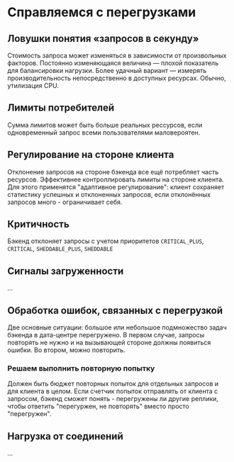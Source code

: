 # Справляемся с перегрузками
## Ловушки понятия «запросов в секунду»
Стоимость запроса может изменяться в зависимости от произвольных факторов. Постоянно изменяющаяся величина — плохой показатель для балансировки нагрузки.
Более удачный вариант — измерять производительность непосредственно в доступных ресурсах. Обычно, утилизация CPU.

## Лимиты потребителей
Сумма лимитов может быть больше реальных рессурсов, если одновременный запрос всеми пользователями маловероятен.

## Регулирование на стороне клиента
Отклонение запросов на стороне бэкенда все ещё потребляет часть ресурсов. Эффективнее контроллировать лимиты на стороне клиента. Для этого применятся "адаптивное регулирование": клиент сохраняет статистику успешных и отклоненных запросов, если отклонённых запросов много - ограничивает себя.

## Критичность
Бэкенд отклоняет запросы с учетом приоритетов `CRITICAL_PLUS`, `CRITICAL`, `SHEDDABLE_PLUS`, `SHEDDABLE`

## Сигналы загруженности
...

## Обработка ошибок, связанных с перегрузкой
Две основные ситуации: большое или небольшое подмножество задач бэкенда в дата-центре перегружено. В первом случае, запросы повторять не нужно и на вызывающей стороне должны появиться ошибки. Во втором, можно повторить.
### Решаем выполнить повторную попытку
Должен быть бюджет повторных попыток для отдельных запросов и для клиента в целом. Если счетчик попыток отправлять от клиента с запросом, бэкенд сможет понять - перегружены ли другие реплики, чтобы ответить "перегуржен, не повторять" вместо просто "перегружен".

## Нагрузка от соединений
...
